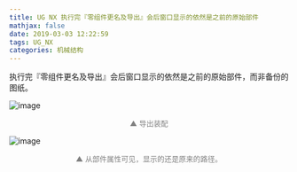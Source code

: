 ```yaml
---
title: UG NX 执行完『零组件更名及导出』会后窗口显示的依然是之前的原始部件
mathjax: false
date: 2019-03-03 12:22:59
tags: UG_NX
categories: 机械结构
---
```


执行完『零组件更名及导出』会后窗口显示的依然是之前的原始部件，而非备份的图纸。

<!--more-->

![image](https://ws1.sinaimg.cn/large/006mcMYXgy1g0phqtx7kzj307w04y74g.jpg)
<div style="font-size:13px;color:gray;text-align:center">▲ 导出装配</div>

![image](https://ws1.sinaimg.cn/large/006mcMYXgy1g0phrk49fhj30d00d5gm6.jpg)
<div style="font-size:13px;color:gray;text-align:center">▲ 从部件属性可见，显示的还是原来的路径。</div>

<!--
<hr/>
<span style="color:gray;font-size:12px">
参考：
1.[link-01]()
2.[link-02]()
3.[link-03]()
4.[link-04]()
5.[link-05]()
</span>
-->
